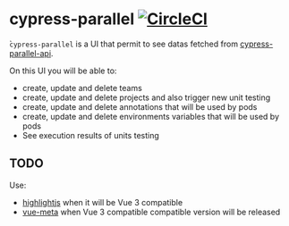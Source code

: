# cypress-parallel [![CircleCI](https://circleci.com/gh/Lord-Y/cypress-parallel.svg?style=svg)](https://circleci.com/gh/Lord-Y/cypress-parallel)

̀`cypress-parallel` is a UI that permit to see datas fetched from [cypress-parallel-api](https://github.com/Lord-Y/cypress-parallel).

On this UI you will be able to:
- create, update and delete teams
- create, update and delete projects and also trigger new unit testing
- create, update and delete annotations that will be used by pods
- create, update and delete environments variables that will be used by pods
- See execution results of units testing

## TODO

Use:
- [highlightjs](https://github.com/highlightjs/vue-plugin) when it will be Vue 3 compatible
- [vue-meta](https://github.com/nuxt/vue-meta/tree/next) when Vue 3 compatible compatible version will be released
